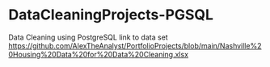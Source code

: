 # DataCleaningProjects-PGSQL
Data Cleaning using PostgreSQL
link to data set https://github.com/AlexTheAnalyst/PortfolioProjects/blob/main/Nashville%20Housing%20Data%20for%20Data%20Cleaning.xlsx
